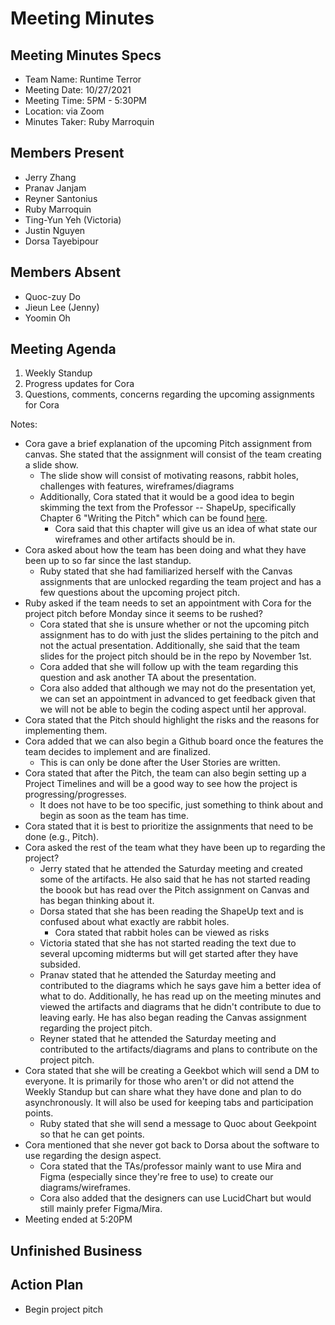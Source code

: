 # Meeting Minutes
## Meeting Minutes Specs
- Team Name: Runtime Terror
- Meeting Date: 10/27/2021
- Meeting Time: 5PM - 5:30PM
- Location: via Zoom
- Minutes Taker: Ruby Marroquin

## Members Present 
- Jerry Zhang
- Pranav Janjam
- Reyner Santonius
- Ruby Marroquin
- Ting-Yun Yeh (Victoria)
- Justin Nguyen
- Dorsa Tayebipour

## Members Absent 
- Quoc-zuy Do
- Jieun Lee (Jenny)
- Yoomin Oh

## Meeting Agenda
1. Weekly Standup
2. Progress updates for Cora
3. Questions, comments, concerns regarding the upcoming assignments for Cora

Notes: 
- Cora gave a brief explanation of the upcoming Pitch assignment from canvas. She stated that the assignment will consist of the team creating a slide show. 
  - The slide show will consist of motivating reasons, rabbit holes, challenges with features, wireframes/diagrams
  - Additionally, Cora stated that it would be a good idea to begin skimming the text from the Professor -- ShapeUp, specifically Chapter 6 "Writing the Pitch" which can be found [here](https://basecamp.com/shapeup/1.5-chapter-06).
    - Cora said that this chapter will give us an idea of what state our wireframes and other artifacts should be in.   
- Cora asked about how the team has been doing and what they have been up to so far since the last standup. 
  - Ruby stated that she had familiarized herself with the Canvas assignments that are unlocked regarding the team project and has a few questions about the upcoming project pitch. 
- Ruby asked if the team needs to set an appointment with Cora for the project pitch before Monday since it seems to be rushed?
  - Cora stated that she is unsure whether or not the upcoming pitch assignment has to do with just the slides pertaining to the pitch and not the actual presentation. Additionally, she said that the team slides for the project pitch should be in the repo by November 1st. 
  - Cora added that she will follow up with the team regarding this question and ask another TA about the presentation. 
  - Cora also added that although we may not do the presentation yet, we can set an appointment in advanced to get feedback given that we will not be able to begin the coding aspect until her approval. 
- Cora stated that the Pitch should highlight the risks and the reasons for implementing them. 
- Cora added that we can also begin a Github board once the features the team decides to implement and are finalized. 
  - This is can only be done after the User Stories are written. 
- Cora stated that after the Pitch, the team can also begin setting up a Project Timelines and will be a good way to see how the project is progressing/progresses. 
  - It does not have to be too specific, just something to think about and begin as soon as the team has time. 
- Cora stated that it is best to prioritize the assignments that need to be done (e.g., Pitch).  
- Cora asked the rest of the team what they have been up to regarding the project? 
  - Jerry stated that he attended the Saturday meeting and created some of the artifacts. He also said that he has not started reading the boook but has read over the Pitch assignment on Canvas and has began thinking about it. 
  - Dorsa stated that she has been reading the ShapeUp text and is confused about what exactly are rabbit holes.
    - Cora stated that rabbit holes can be viewed as risks
  - Victoria stated that she has not started reading the text due to several upcoming midterms but will get started after they have subsided. 
  - Pranav stated that he attended the Saturday meeting and contributed to the diagrams which he says gave him a better idea of what to do. Additionally, he has read up on the meeting minutes and viewed the artifacts and diagrams that he didn't contribute to due to leaving early. He has also began reading the Canvas assignment regarding the project pitch. 
  - Reyner stated that he attended the Saturday meeting and contributed to the artifacts/diagrams and plans to contribute on the project pitch. 
- Cora stated that she will be creating a Geekbot which will send a DM to everyone. It is primarily for those who aren't or did not attend the Weekly Standup but can share what they have done and plan to do asynchronously. It will also be used for keeping tabs and participation points. 
  - Ruby stated that she will send a message to Quoc about Geekpoint so that he can get points. 
- Cora mentioned that she never got back to Dorsa about the software to use regarding the design aspect.
  - Cora stated that the TAs/professor mainly want to use Mira and Figma (especially since they're free to use) to create our diagrams/wireframes. 
  - Cora also added that the designers can use LucidChart but would still mainly prefer Figma/Mira.        
- Meeting ended at 5:20PM   
  
## Unfinished Business


## Action Plan 
- Begin project pitch
